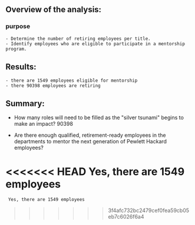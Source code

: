 ## Overview of the analysis:
   
### purpose
    
    - Determine the number of retiring employees per title.
    - Identify employees who are eligible to participate in a mentorship program.

## Results:

    - there are 1549 employees eligible for mentorship
    - there 90398 employees are retiring 
 

## Summary:
    
   - How many roles will need to be filled as the "silver tsunami" begins to make an impact?
     90398

   - Are there enough qualified, retirement-ready employees in the departments to mentor the next generation of Pewlett Hackard employees?

<<<<<<< HEAD
     Yes, there are 1549 employees
=======
     Yes, there are 1549 employees
>>>>>>> 3f4afc732bc2479cef0fea59cb05eb7c6026f6a4
